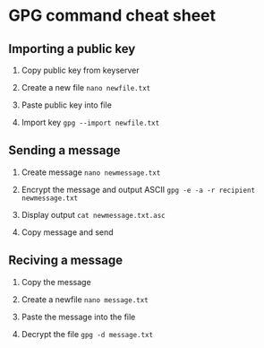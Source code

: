 # GPG command cheat sheet
## Importing a public key
1. Copy public key from keyserver

2. Create a new file
``
nano newfile.txt
``

3. Paste public key into file

4. Import key
``
gpg --import newfile.txt
``
## Sending a message
1. Create message
``
nano newmessage.txt
``

2. Encrypt the message and output ASCII
``
gpg -e -a -r recipient newmessage.txt
``
3. Display output
``
cat newmessage.txt.asc
``

4. Copy message and send
## Reciving a message
1. Copy the message

2. Create a newfile
``
nano message.txt
``

3. Paste the message into the file

4. Decrypt the file
``
gpg -d message.txt
``

